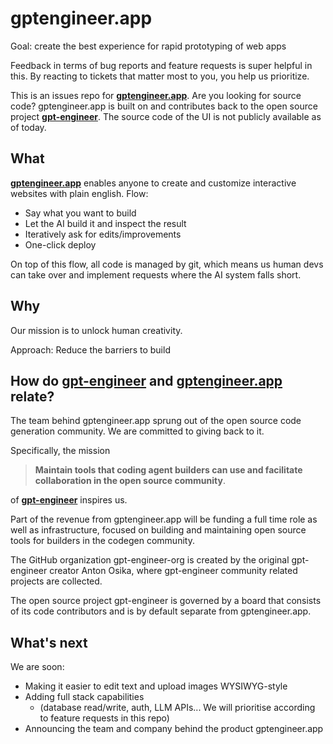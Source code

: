 # gptengineer.app

Goal: create the best experience for rapid prototyping of web apps

Feedback in terms of bug reports and feature requests is super helpful in this. By reacting to tickets that matter most to you, you help us prioritize.

This is an issues repo for **[gptengineer.app](https://gptengineer.app)**. Are you looking for source code? gptengineer.app is built on and contributes back to the open source project [**gpt-engineer**](https://github.com/AntonOsika/gpt-engineer). The source code of the UI is not publicly available as of today.

## What

[**gptengineer.app**](https://gptengineer.app) enables anyone to create and customize interactive websites with plain english. Flow:

- Say what you want to build
- Let the AI build it and inspect the result
- Iteratively ask for edits/improvements
- One-click deploy

On top of this flow, all code is managed by git, which means us human devs can take over and implement requests where the AI system falls short.

## Why
Our mission is to unlock human creativity.

Approach: Reduce the barriers to build

## How do [gpt-engineer](https://github.com/AntonOsika/gpt-engineer) and [gptengineer.app](https://gptengineer.app) relate?

The team behind gptengineer.app sprung out of the open source code generation community. We are committed to giving back to it.

Specifically, the mission

> **Maintain tools that coding agent builders can use and facilitate collaboration in the open source community**.

of [**gpt-engineer**](https://github.com/AntonOsika/gpt-engineer) inspires us.

Part of the revenue from gptengineer.app will be funding a full time role as well as infrastructure, focused on building and maintaining open source tools for builders in the codegen community.

The GitHub organization gpt-engineer-org is created by the original gpt-engineer creator Anton Osika, where gpt-engineer community related projects are collected.

The open source project gpt-engineer is governed by a board that consists of its code contributors and is by default separate from gptengineer.app.

## What's next

We are soon:
- Making it easier to edit text and upload images WYSIWYG-style
- Adding full stack capabilities
    - (database read/write, auth, LLM APIs... We will prioritise according to feature requests in this repo)
- Announcing the team and company behind the product gptengineer.app
